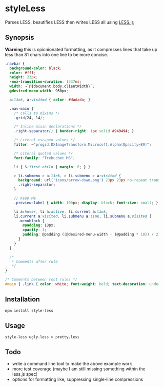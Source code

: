 # styleLess

Parses LESS, beautifies LESS then writes LESS all using [LESS.js](http://github.com/cloudhead/less.js)

## Synopsis

__Warning__ this is opionionated formatting, as it compresses lines that take up 
less than 81 chars into one line to be more concise.

```scss
.navbar {
  background-color: black;
  color: #fff;
  height: 23px;
  -moz-transition-duration: 1337ms;
  width: ~`@{document.body.clientWidth}`;
  @desired-menu-width: 950px;

  a:link, a:visited { color: #dadada; }

  .nav-main {
    /* calls to mixins */
    .grid(24, 14);

    /* Inline mixin declarations */
    .right-separator() { border-right: 1px solid #949494; }

    /* Literal escaped values */
    filter: ~"progid:DXImageTransform.Microsoft.Alpha(Opacity=89)";

    /* Literal quoted values */
    font-family: "Trebuchet MS";

    li { &:first-child { margin: 0; } }

    > li.submenu > a:link, > li.submenu > a:visited {
      background: url('icons/arrow-down.png') 23px 23px no-repeat transparent;
      .right-separator;
    }

    // Keep Me
    .preview-label { width: 100px; display: block; font-size: small; }

    li a:hover, li a:active, li.current a:link,
    li.current a:visited, li.submenu a:link, li.submenu a:visited {
      .menublock {
        @padding: 10px;
        opacity: 1;
        padding: @padding ((@desired-menu-width - (@padding * 10)) / 2);
      }
    }
  }

  /* 
   * Comments after rule
   */
}

/* Comments between root rules */
#main { .link { color: white; font-weight: bold; text-decoration: underline; } }
```

## Installation

    npm install style-less

## Usage

    style-less ugly.less > pretty.less

## Todo

* write a command line tool to make the above example work
* more test coverage (maybe I am still missing something within the less.js spec)
* options for formatting like, suppressing single-line compressions



